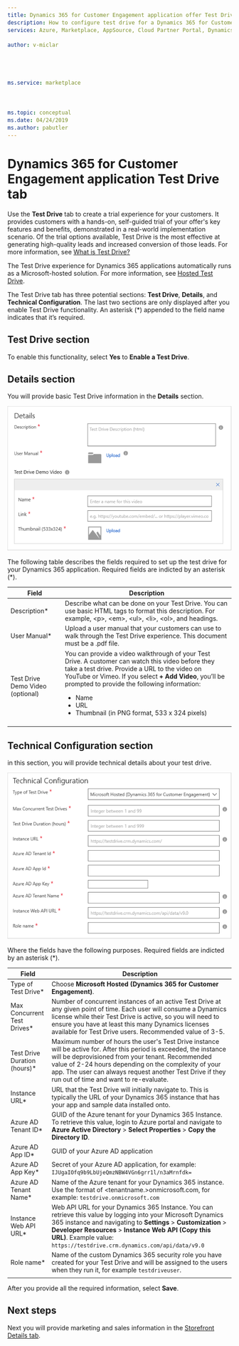 ```yaml
---
title: Dynamics 365 for Customer Engagement application offer Test Drive tab - Azure Marketplace 
description: How to configure test drive for a Dynamics 365 for Customer Engagement application offer on the AppSource Marketplace.
services: Azure, Marketplace, AppSource, Cloud Partner Portal, Dynamics 365 for Customer Engagement

author: v-miclar




ms.service: marketplace



ms.topic: conceptual
ms.date: 04/24/2019
ms.author: pabutler
---
```


# Dynamics 365 for Customer Engagement application Test Drive tab

Use the **Test Drive** tab to create a trial experience for your customers.  It provides customers with a hands-on, self-guided trial of your offer's key features and benefits, demonstrated in a real-world implementation scenario.  Of the trial options available, Test Drive is the most effective at generating high-quality leads and increased conversion of those leads.  For more information, see [What is Test Drive?](../test-drive/what-is-test-drive.md)

The Test Drive experience for Dynamics 365 applications automatically runs as a Microsoft-hosted solution.  For more information, see [Hosted Test Drive](https://docs.microsoft.com/azure/marketplace/cloud-partner-portal/test-drive/hosted-test-drive).

The Test Drive tab has three potential sections: **Test Drive**, **Details**, and **Technical Configuration**.  The last two sections are only displayed after you enable Test Drive functionality.  An asterisk (*) appended to the field name indicates that it’s required. 


## Test Drive section

To enable this functionality, select **Yes** to **Enable a Test Drive**.


## Details section

You will provide basic Test Drive information in the **Details** section.   

![Details section of Test Drive](./media/test-drive-tab-details.png)

The following table describes the fields required to set up the test drive for your Dynamics 365 application. Required fields are indicted by an asterisk (*).

|      Field                    |    Description                  |
|    ---------                  |  ---------------                |
|      Description\*            |   Describe what can be done on your Test Drive. You can use basic HTML tags to format this description. For example, &lt;p&gt;, &lt;em&gt;, &lt;ul&gt;, &lt;li&gt;, &lt;ol&gt;, and headings.  |
|  User Manual\*                |   Upload a user manual that your customers can use to walk through the Test Drive experience. This document must be a .pdf file. |
|  Test Drive Demo Video (optional) |  You can provide a video walkthrough of your Test Drive. A customer can watch this video before they take a test drive. Provide a URL to the video on YouTube or Vimeo. If you select **+ Add Video**, you’ll be prompted to provide the following information:<ul><li>Name</li><li>URL</li><li>Thumbnail (in PNG format, 533 x 324 pixels)</li></ul>  |
|   |   |


## Technical Configuration section

in this section, you will provide technical details about your test drive.

![Details section of Test Drive](./media/test-drive-tab-tech-config.png)

Where the fields have the following purposes.  Required fields are indicted by an asterisk (*).

|      Field                    |    Description                  |
|    ---------                  |  ---------------                |
| Type of Test Drive\*            | Choose **Microsoft Hosted (Dynamics 365 for Customer Engagement)**.  |
| Max Concurrent Test Drives\*    | Number of concurrent instances of an active Test Drive at any given point of time. Each user will consume a Dynamics license while their Test Drive is active, so you will need to ensure you have at least this many Dynamics licenses available for Test Drive users. Recommended value of 3-5.  |
| Test Drive Duration (hours)\*   | Maximum number of hours the user's Test Drive instance will be active for. After this period is exceeded, the instance will be deprovisioned from your tenant. Recommended value of 2-24 hours depending on the complexity of your app. The user can always request another Test Drive if they run out of time and want to re-evaluate.  |
| Instance URL\*                  | URL that the Test Drive will initially navigate to. This is typically the URL of your Dynamics 365 instance that has your app and sample data installed onto.  |
| Azure AD Tenant ID\*            | GUID of the Azure tenant for your Dynamics 365 Instance. To retrieve this value, login to Azure portal and navigate to **Azure Active Directory** > **Select Properties** > **Copy the Directory ID**.  |
| Azure AD App ID\*               | GUID of your Azure AD application  |
| Azure AD App Key\*              | Secret of your Azure AD application, for example: `IJUgaIOfq9b9LbUjeQmzNBW4VGn6grr1l/n3aMrnfdk=` |
| Azure AD Tenant Name\*          | Name of the Azure tenant for your Dynamics 365 instance. Use the format of <tenantname.>onmicrosoft.com, for example: `testdrive.onmicrosoft.com`  |
| Instance Web API URL\*          | Web API URL for your Dynamics 365 Instance. You can retrieve this value by logging into your Microsoft Dynamics 365 instance and navigating to **Settings** > **Customization** > **Developer Resources** > **Instance Web API (Copy this URL)**. Example value: `https://testdrive.crm.dynamics.com/api/data/v9.0`  |
| Role name\*                     | Name of the custom Dynamics 365 security role you have created for your Test Drive and will be assigned to the users when they run it, for example `testdriveuser`. |
|  |  |

After you provide all the required information, select **Save**.


## Next steps

Next you will provide marketing and sales information in the [Storefront Details tab](./cpp-storefront-details-tab.md).

